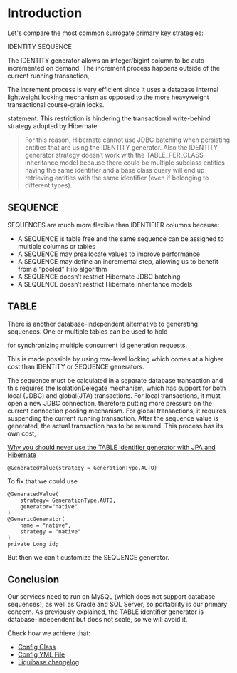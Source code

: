 # Introduction

Let's compare the most common surrogate primary key strategies:

IDENTITY
SEQUENCE


The IDENTITY generator allows an integer/bigint column to be auto-incremented on demand. 
The increment process happens outside of the current running transaction, 

The increment process is very efficient since it uses a database internal lightweight 
locking mechanism as opposed to the more heavyweight transactional course-grain locks.

statement. This restriction is hindering the transactional write-behind strategy adopted by Hibernate. 
> For this reason, Hibernate cannot use JDBC batching when persisting entities that are using the IDENTITY generator.
> Also the IDENTITY generator strategy doesn’t work with the TABLE_PER_CLASS inheritance model because there could be 
> multiple subclass entities having the same identifier and a base class query will end up retrieving 
> entities with the same identifier (even if belonging to different types).

## SEQUENCE

SEQUENCES are much more flexible than IDENTIFIER columns because:

- A SEQUENCE is table free and the same sequence can be assigned to multiple columns or tables
- A SEQUENCE may preallocate values to improve performance
- A SEQUENCE may define an incremental step, allowing us to benefit from a “pooled” Hilo algorithm
- A SEQUENCE doesn’t restrict Hibernate JDBC batching
- A SEQUENCE doesn’t restrict Hibernate inheritance models
## TABLE

There is another database-independent alternative to generating sequences. One or multiple tables can be used to hold 

for synchronizing multiple concurrent id generation requests.

This is made possible by using row-level locking which comes at a higher cost than IDENTITY or SEQUENCE generators.

The sequence must be calculated in a separate database transaction and this requires the IsolationDelegate mechanism, 
which has support for both local (JDBC) and global(JTA) transactions.
For local transactions, it must open a new JDBC connection, therefore putting more pressure on the current connection pooling mechanism.
For global transactions, it requires suspending the current running transaction. 
After the sequence value is generated, the actual transaction has to be resumed. This process has its own cost, 

[Why you should never use the TABLE identifier generator with JPA and Hibernate](https://vladmihalcea.com/why-you-should-never-use-the-table-identifier-generator-with-jpa-and-hibernate/)


    @GeneratedValue(strategy = GenerationType.AUTO)
To fix that we could use

    @GeneratedValue(
        strategy= GenerationType.AUTO,
        generator="native"
    )
    @GenericGenerator(
        name = "native",
        strategy = "native"
    )
    private Long id;
But then we can't customize the SEQUENCE generator. 

## Conclusion

Our services need to run on MySQL (which does not support database sequences), 
as well as Oracle and SQL Server, so portability is our primary concern.
As previously explained, the TABLE identifier generator is database-independent but 
does not scale, so we will avoid it. 

Check how we achieve that:

- [Config Class](https://github.com/Backbase/golden-sample-services/tree/main/review/src/main/java/com/backbase/goldensample/review/config/IdentityStrategyOverrideConfiguration.java)
- [Config YML File](https://github.com/Backbase/golden-sample-services/tree/main/review/src/main/resources/db/mapping/mysql_entities_identity_strategy_override.yml)
- [Liquibase changelog](https://github.com/Backbase/golden-sample-services/tree/main/review/src/main/resources/db/changelog/000-create.yaml)
